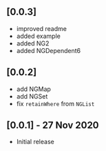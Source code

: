 ## [0.0.3]

* improved readme
* added example
* added NG2
* added NGDependent6

## [0.0.2]

* add NGMap
* add NGSet
* fix `retainWhere` from `NGList`

## [0.0.1] - 27 Nov 2020

* Initial release